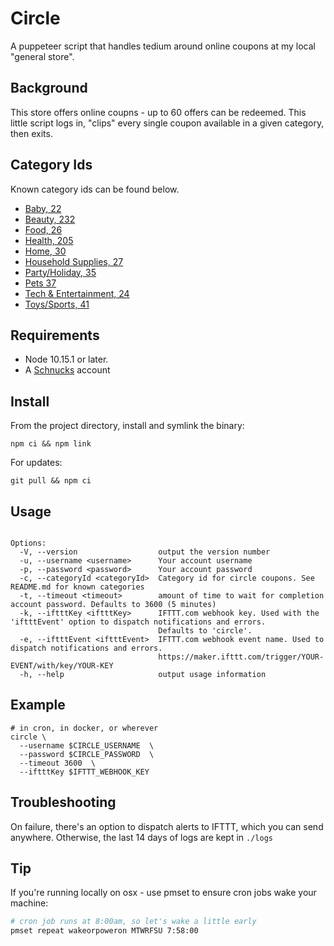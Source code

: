 # Circle

A puppeteer script that handles tedium around online coupons at my local "general store".

## Background

This store offers online coupns - up to 60 offers can be redeemed. This little script logs in, "clips" every single coupon available in a given category, then exits.

## Category Ids

Known category ids can be found below.

- [Baby, 22](https://circle.target.com/c/coupons/-/22)
- [Beauty, 232](https://circle.target.com/c/coupons/-/32)
- [Food, 26](https://circle.target.com/c/coupons/-/26)
- [Health, 205](https://circle.target.com/c/coupons/-/205)
- [Home, 30](https://circle.target.com/c/coupons/-/30)
- [Household Supplies, 27](https://circle.target.com/c/coupons/-/27)
- [Party/Holiday, 35](https://circle.target.com/c/coupons/-/35)
- [Pets 37](https://circle.target.com/c/coupons/-/37)
- [Tech & Entertainment, 24](https://circle.target.com/c/coupons/-/24)
- [Toys/Sports, 41](https://circle.target.com/c/coupons/-/41)

## Requirements

- Node 10.15.1 or later.
- A [Schnucks](https://nourish.schnucks.com/) account

## Install

From the project directory, install and symlink the binary:

```
npm ci && npm link
```

For updates:

```
git pull && npm ci
```

## Usage

```

Options:
  -V, --version                  output the version number
  -u, --username <username>      Your account username
  -p, --password <password>      Your account password
  -c, --categoryId <categoryId>  Category id for circle coupons. See README.md for known categories
  -t, --timeout <timeout>        amount of time to wait for completion account password. Defaults to 3600 (5 minutes)
  -k, --iftttKey <iftttKey>      IFTTT.com webhook key. Used with the 'iftttEvent' option to dispatch notifications and errors.
                                 Defaults to 'circle'.
  -e, --iftttEvent <iftttEvent>  IFTTT.com webhook event name. Used to dispatch notifications and errors.
                                 https://maker.ifttt.com/trigger/YOUR-EVENT/with/key/YOUR-KEY
  -h, --help                     output usage information
```

## Example

```
# in cron, in docker, or wherever
circle \
  --username $CIRCLE_USERNAME  \
  --password $CIRCLE_PASSWORD  \
  --timeout 3600  \
  --iftttKey $IFTTT_WEBHOOK_KEY
```

## Troubleshooting

On failure, there's an option to dispatch alerts to IFTTT, which you can send anywhere.
Otherwise, the last 14 days of logs are kept in `./logs`

## Tip

If you're running locally on osx - use pmset to ensure cron jobs wake your machine:

```bash
# cron job runs at 8:00am, so let's wake a little early
pmset repeat wakeorpoweron MTWRFSU 7:58:00
```

